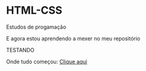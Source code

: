 # HTML-CSS
 Estudos de progamação

 E agora estou aprendendo a mexer no meu repositório

 TESTANDO

 Onde tudo começou:
 <a href='https://rafaellucassegalramos.github.io/HTML-CSS/desafios/desafio-10/Index2.html'>Clique aqui</a>